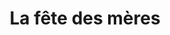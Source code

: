 ---
mediaType: Image
image: /images/gallery/maman_1.jpg
alt: something
title: "La fête des mères"
description: "Les mamans se déténdent en ce jour de la fête des mères."
---